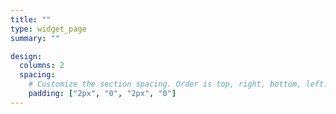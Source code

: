 ```yaml
---
title: ""
type: widget_page
summary: ""

design:
  columns: 2
  spacing:
    # Customize the section spacing. Order is top, right, bottom, left.
    padding: ["2px", "0", "2px", "0"]
---
```

